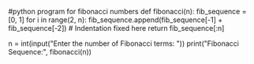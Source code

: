 #python program for fibonacci numbers
def fibonacci(n):
    fib_sequence = [0, 1]
    for i in range(2, n):
        fib_sequence.append(fib_sequence[-1] + fib_sequence[-2])  # Indentation fixed here
    return fib_sequence[:n]

n = int(input("Enter the number of Fibonacci terms: "))
print("Fibonacci Sequence:", fibonacci(n))

